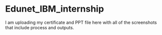 # Edunet_IBM_internship
I am uploading my certificate and PPT file here with all of the screenshots that include process and outputs.
